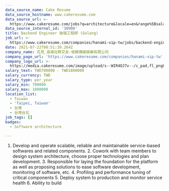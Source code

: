 ```yaml
---
data_source_name: Cake Resume
data_source_hostname: www.cakeresume.com
data_source_url: >-
  https://www.cakeresume.com/jobs?q=architecture&locale=en&range%5Bsalary_range%5D%5Bmin%5D=1000000&page=4
data_source_internal_id: '30908'
title: Backend Engineer 後端工程師 (Golang)
job_url: >-
  https://www.cakeresume.com/companies/hanami-vip-tw/jobs/backend-engineer-golang-5ff32f
date: 2021-07-22T08:51:39.264Z
company_name: 花見_高端社群交友-依賴傳媒娛樂有限公司
company_page_url: 'https://www.cakeresume.com/companies/hanami-vip-tw'
company_logo_url: >-
  https://media.cakeresume.com/image/upload/s--WIR4OJ7v--/c_pad,fl_png8,h_200,w_200/v1623221485/ctntxn8e26krqbaiyeye.png
salary_text: TWD700000 - TWD1800000
salary_currency: TWD
salary_type: per_year
salary_min: 700000
salary_max: 1800000
location_list:
  - Taiwan
  - 'Taipei, Taiwan'
  - 台灣
  - 台灣台北
job_tags: []
badges:
  - Software architecture

---
```


1. Develop and operate scalable, reliable and maintainable service-based softwares and related components. 2. Cowork with team members to design system architecture, choose proper technologies and plan development. 3. Responsible for laying the foundation for the platform as well as proposing solutions to ease software development, monitoring of software, etc. 4. Profiling and performance tuning of critical components 5. Deploy system to production and monitor service health 6. Ability to build 